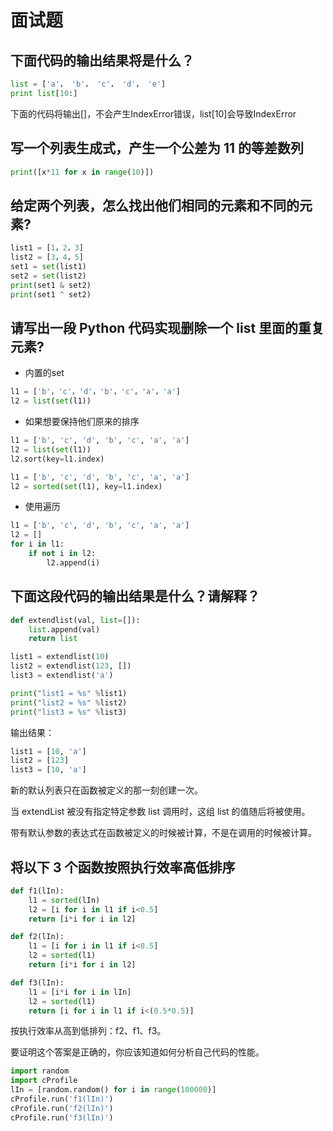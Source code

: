 # 面试题

## 下面代码的输出结果将是什么？

```python
list = ['a'， 'b'， 'c'， 'd'， 'e']
print list[10:]
```

下面的代码将输出\[\]，不会产生IndexError错误，list\[10\]会导致IndexError

## 写一个列表生成式，产生一个公差为 11 的等差数列

```python
print([x*11 for x in range(10)])
```

## 给定两个列表，怎么找出他们相同的元素和不同的元素?

```python
list1 = [1，2，3]
list2 = [3，4，5]
set1 = set(list1)
set2 = set(list2)
print(set1 & set2)
print(set1 ^ set2)
```

## 请写出一段 Python 代码实现删除一个 list 里面的重复元素?

* 内置的set

```python
l1 = ['b'，'c'，'d'，'b'，'c'，'a'，'a']
l2 = list(set(l1))
```

* 如果想要保持他们原来的排序

```python
l1 = ['b', 'c', 'd', 'b', 'c', 'a', 'a']
l2 = list(set(l1))
l2.sort(key=l1.index)
```

```python
l1 = ['b', 'c', 'd', 'b', 'c', 'a', 'a']
l2 = sorted(set(l1), key=l1.index)
```

* 使用遍历

```python
l1 = ['b', 'c', 'd', 'b', 'c', 'a', 'a']
l2 = []
for i in l1:
    if not i in l2:
        l2.append(i)
```

## 下面这段代码的输出结果是什么？请解释？

```python
def extendlist(val, list=[]):
    list.append(val)
    return list

list1 = extendlist(10)
list2 = extendlist(123, [])
list3 = extendlist('a')

print("list1 = %s" %list1)
print("list2 = %s" %list2)
print("list3 = %s" %list3)
```

输出结果：

```python
list1 = [10, 'a']
list2 = [123]
list3 = [10, 'a']
```

新的默认列表只在函数被定义的那一刻创建一次。

当 extendList 被没有指定特定参数 list 调用时，这组 list 的值随后将被使用。

带有默认参数的表达式在函数被定义的时候被计算，不是在调用的时候被计算。

## 将以下 3 个函数按照执行效率高低排序

```python
def f1(lIn):
    l1 = sorted(lIn)
    l2 = [i for i in l1 if i<0.5]
    return [i*i for i in l2]

def f2(lIn):
    l1 = [i for i in l1 if i<0.5]
    l2 = sorted(l1)
    return [i*i for i in l2]

def f3(lIn):
    l1 = [i*i for i in lIn]
    l2 = sorted(l1)
    return [i for i in l1 if i<(0.5*0.5)]
```

按执行效率从高到低排列：f2、f1、f3。

要证明这个答案是正确的，你应该知道如何分析自己代码的性能。 

```python
import random
import cProfile
lIn = [random.random() for i in range(100000)]
cProfile.run('f1(lIn)')
cProfile.run('f2(lIn)')
cProfile.run('f3(lIn)')
```

